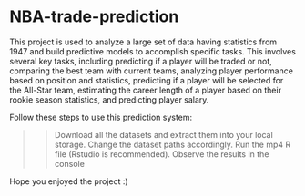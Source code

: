 # NBA-trade-prediction

This project is used to analyze a large set of data having statistics from 1947 and build predictive models to accomplish specific tasks. This involves several key tasks, including predicting if a player will be traded or not, comparing the best team with current teams, analyzing player performance based on position and statistics, predicting if a player will be selected for the All-Star team, estimating the career length of a player based on their rookie season statistics, and
predicting player salary.

Follow these steps to use this prediction system:
>>Download all the datasets and extract them into your local storage.
>>Change the dataset paths accordingly.
>>Run the mp4 R file (Rstudio is recommended).
>>Observe the results in the console

Hope you enjoyed the project :)
